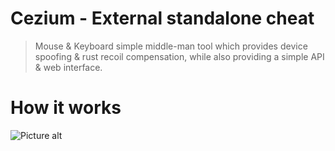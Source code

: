 # Cezium - External standalone cheat
> Mouse & Keyboard simple middle-man tool which provides device spoofing & rust recoil compensation, 
> while also providing a simple API & web interface.

# How it works
![Picture alt](https://media.strateim.tech/img/TgJjo7kzyvt_zAt9.png)
